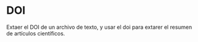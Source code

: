 # DOI
Extaer el DOI de un archivo de texto, y usar el doi para extarer el resumen de artículos científicos.
